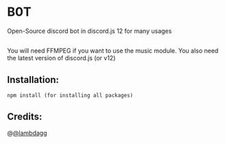 # B0T
Open-Source discord bot in discord.js 12 for many usages

## 
You will need FFMPEG if you want to use the music module.
You also need the latest version of discord.js (or v12)

## Installation:

``npm install (for installing all packages)`` 


## Credits:

@[@lambdagg](https://github.com/lambdagg)
